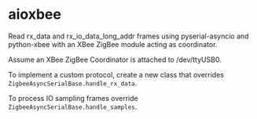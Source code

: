 # aioxbee
Read rx_data and rx_io_data_long_addr frames using pyserial-asyncio and python-xbee with an XBee ZigBee module acting as coordinator.

Assume an XBee ZigBee Coordinator is attached to /dev/ttyUSB0.

To implement a custom protocol, create a new class that overrides <code>ZigbeeAsyncSerialBase.handle_rx_data</code>.

To process IO sampling frames override <code>ZigbeeAsyncSerialBase.handle_samples</code>.
